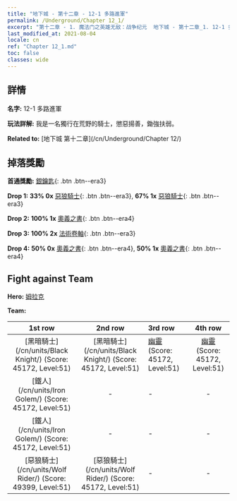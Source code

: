 ```yaml
---
title: "地下城 - 第十二章 - 12-1 多路進軍"
permalink: /Underground/Chapter 12_1/
excerpt: "第十二章 - 1. 魔法门之英雄无敌：战争纪元  地下城 - 第十二章_1. 12-1 多路進軍"
last_modified_at: 2021-08-04
locale: cn
ref: "Chapter 12_1.md"
toc: false
classes: wide
---
```


## 詳情

 **名字:** 12-1 多路進軍

 **玩法詳解:**       我是一名獨行在荒野的騎士，懲惡揚善，鋤強扶弱。

 **Related to:** [地下城 第十二章](/cn/Underground/Chapter 12/)

## 掉落獎勵

 **首通獎勵:** [銀鑰匙](/cn/Items/con_693/){: .btn .btn--era3}

 **Drop 1:** **33% 0x** [惡狼騎士](/cn/Items/unt_218/){: .btn .btn--era3}, **67% 1x** [惡狼騎士](/cn/Items/unt_218/){: .btn .btn--era3}

 **Drop 2:** **100% 1x** [奧義之書](/cn/Items/mat_53/){: .btn .btn--era4}

 **Drop 3:** **100% 2x** [法術卷軸](/cn/Items/con_694/){: .btn .btn--era3}

 **Drop 4:** **50% 0x** [奧義之書](/cn/Items/mat_46/){: .btn .btn--era4}, **50% 1x** [奧義之書](/cn/Items/mat_46/){: .btn .btn--era4}


## Fight against Team
 **Hero:** [姆拉克](/cn/heroes/Mullich/)

 **Team:**


  | 1st row | 2nd row | 3rd row | 4th row |
  |:----:|:----:|:----|:----:|
  | [黑暗騎士](/cn/units/Black Knight/) (Score: 45172, Level:51)  | [黑暗騎士](/cn/units/Black Knight/) (Score: 45172, Level:51)  | [幽靈](/cn/units/Wight/) (Score: 45172, Level:51)  | [幽靈](/cn/units/Wight/) (Score: 45172, Level:51)  |
  | [鐵人](/cn/units/Iron Golem/) (Score: 45172, Level:51)  | - | - | - |
  | [鐵人](/cn/units/Iron Golem/) (Score: 45172, Level:51)  | - | - | - |
  | [惡狼騎士](/cn/units/Wolf Rider/) (Score: 49399, Level:51)  | [惡狼騎士](/cn/units/Wolf Rider/) (Score: 45172, Level:51)  | - | - |


